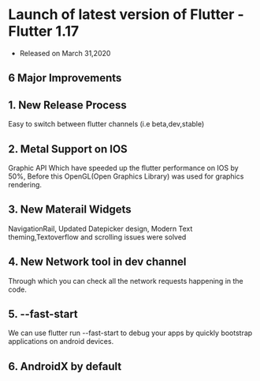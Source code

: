 # Launch of latest version of Flutter - Flutter 1.17 
- Released on March 31,2020

## 6 Major Improvements

## 1. New Release Process
Easy to switch between flutter channels (i.e beta,dev,stable)
## 2. Metal Support on IOS
Graphic API Which have speeded up the flutter performance on IOS by 50%, Before this OpenGL(Open Graphics Library) was used for graphics rendering.
## 3. New Materail Widgets
NavigationRail, Updated Datepicker design, Modern Text theming,Textoverflow and scrolling issues were solved
## 4. New Network tool in dev channel
Through which you can check all the network requests happening in the code.
## 5. --fast-start
We can use flutter run --fast-start to debug your apps by quickly bootstrap applications on android devices.
## 6. AndroidX by default


